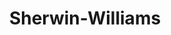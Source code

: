 ---
title: "Sherwin-Williams"
url: /gatineau/sherwin-williams-boulevard-du-plateau/
shop: Farben
---